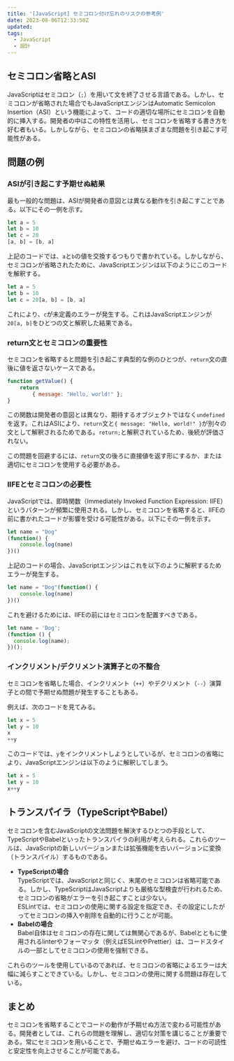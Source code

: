 ```yaml
---
title: '[JavaScript] セミコロン付け忘れのリスクの参考例'
date: 2023-08-06T12:33:50Z
updated:
tags:
  - JavaScript
  - 設計
---
```


## セミコロン省略とASI

JavaScriptはセミコロン（`;`）を用いて文を終了させる言語である。しかし、セミコロンが省略された場合でもJavaScriptエンジンはAutomatic Semicolon Insertion（ASI）という機能によって、コードの適切な場所にセミコロンを自動的に挿入する。開発者の中はこの特性を活用し、セミコロンを省略する書き方を好む者もいる。しかしながら、セミコロンの省略挟まざまな問題を引き起こす可能性がある。

## 問題の例

### ASIが引き起こす予期せぬ結果

最も一般的な問題は、ASIが開発者の意図とは異なる動作を引き起こすことである。以下にその一例を示す。

<!-- prettier-ignore -->
```js
let a = 5
let b = 10
let c = 20
[a, b] = [b, a]
```

上記のコードでは、`a`と`b`の値を交換するつもりで書かれている。しかしながら、セミコロンが省略されたために、JavaScriptエンジンは以下のようにこのコードを解釈する。

<!-- prettier-ignore -->
```js
let a = 5
let b = 10
let c = 20[a, b] = [b, a]
```

これにより、`c`が未定義のエラーが発生する。これはJavaScriptエンジンが`20[a, b]`をひとつの文と解釈した結果である。

### return文とセミコロンの重要性

セミコロンを省略すると問題を引き起こす典型的な例のひとつが、`return`文の直後に値を返さないケースである。

<!-- prettier-ignore -->
```js
function getValue() {
    return 
        { message: "Hello, world!" };
}
```

この関数は開発者の意図とは異なり、期待するオブジェクトではなく`undefined`を返す。これはASIにより、`return`文と`{ message: "Hello, world!" }`が別々の文として解釈されるためである。`return;`と解釈されているため、後続が評価されない。

この問題を回避するには、`return`文の後ろに直接値を返す形にするか、または適切にセミコロンを使用する必要がある。

### IIFEとセミコロンの必要性

JavaScriptでは、即時関数（Immediately Invoked Function Expression: IIFE）というパターンが頻繁に使用される。しかし、セミコロンを省略すると、IIFEの前に書かれたコードが影響を受ける可能性がある。以下にその一例を示す。

<!-- prettier-ignore -->
```js
let name = "Dog"
(function() {
    console.log(name)
})()
```

上記のコードの場合、JavaScriptエンジンはこれを以下のように解釈するためエラーが発生する。

<!-- prettier-ignore -->
```js
let name = "Dog"(function() {
    console.log(name)
})()
```

これを避けるためには、IIFEの前にはセミコロンを配置すべきである。

```js
let name = 'Dog';
(function () {
  console.log(name);
})();
```

### インクリメント/デクリメント演算子との不整合

セミコロンを省略した場合、インクリメント（`++`）やデクリメント（`--`）演算子との間で予期せぬ問題が発生することもある。

例えば、次のコードを見てみる。

<!-- prettier-ignore -->
```js
let x = 5
let y = 10
x
++y
```

このコードでは、`y`をインクリメントしようとしているが、セミコロンの省略により、JavaScriptエンジンは以下のように解釈してしまう。

<!-- prettier-ignore -->
```js
let x = 5
let y = 10
x++y
```

## トランスパイラ（TypeScriptやBabel）

セミコロンを含むJavaScriptの文法問題を解決するひとつの手段として、TypeScriptやBabelといったトランスパイラの利用が考えられる。これらのツールは、JavaScriptの新しいバージョンまたは拡張機能を古いバージョンに変換（トランスパイル）するものである。

- **TypeScriptの場合**  
  TypeScriptでは、JavaScriptと同じく、末尾のセミコロンは省略可能である。しかし、TypeScriptはJavaScriptよりも厳格な型検査が行われるため、セミコロンの省略がエラーを引き起こすことは少ない。  
  ESLintでは、セミコロンの使用に関する設定を指定でき、その設定にしたがってセミコロンの挿入や削除を自動的に行うことが可能。
- **Babelの場合**  
  Babel自体はセミコロンの存在に関しては無関心であるが、Babelとともに使用されるlinterやフォーマッタ（例えばESLintやPrettier）は、コードスタイルの一部としてセミコロンの使用を強制できる。

これらのツールを使用しているのであれば、セミコロンの省略によるエラーは大幅に減らすことできている。しかし、セミコロンの使用に関する問題は存在している。

## まとめ

セミコロンを省略することでコードの動作が予期せぬ方法で変わる可能性がある。開発者としては、これらの問題を理解し、適切な対策を講じることが重要である。常にセミコロンを用いることで、予期せぬエラーを避け、コードの可読性と安定性を向上させることが可能である。
